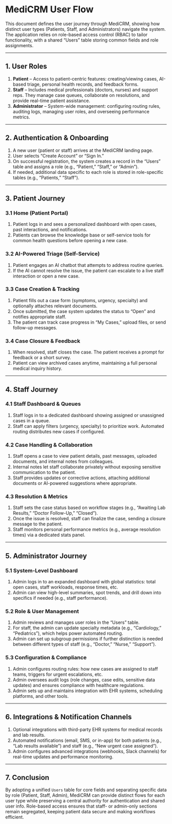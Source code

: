 # MediCRM User Flow

This document defines the user journey through MediCRM, showing how distinct user types (Patients, Staff, and Administrators) navigate the system. The application relies on role-based access control (RBAC) to tailor functionality, with a shared “Users” table storing common fields and role assignments.

---

## 1. User Roles
1. **Patient** – Access to patient-centric features: creating/viewing cases, AI-based triage, personal health records, and feedback forms.  
2. **Staff** – Includes medical professionals (doctors, nurses) and support reps. They manage case queues, collaborate on resolutions, and provide real-time patient assistance.  
3. **Administrator** – System-wide management: configuring routing rules, auditing logs, managing user roles, and overseeing performance metrics.

---

## 2. Authentication & Onboarding
1. A new user (patient or staff) arrives at the MediCRM landing page.  
2. User selects “Create Account” or “Sign In.”  
3. On successful registration, the system creates a record in the “Users” table and assigns a role (e.g., “Patient,” “Staff,” or “Admin”).  
4. If needed, additional data specific to each role is stored in role-specific tables (e.g., “Patients,” “Staff”).

---

## 3. Patient Journey
### 3.1 Home (Patient Portal)
1. Patient logs in and sees a personalized dashboard with open cases, past interactions, and notifications.  
2. Patients can browse the knowledge base or self-service tools for common health questions before opening a new case.

### 3.2 AI-Powered Triage (Self-Service)
1. Patient engages an AI chatbot that attempts to address routine queries.  
2. If the AI cannot resolve the issue, the patient can escalate to a live staff interaction or open a new case.

### 3.3 Case Creation & Tracking
1. Patient fills out a case form (symptoms, urgency, specialty) and optionally attaches relevant documents.  
2. Once submitted, the case system updates the status to “Open” and notifies appropriate staff.  
3. The patient can track case progress in “My Cases,” upload files, or send follow-up messages.

### 3.4 Case Closure & Feedback
1. When resolved, staff closes the case. The patient receives a prompt for feedback or a short survey.  
2. Patient can view archived cases anytime, maintaining a full personal medical inquiry history.

---

## 4. Staff Journey
### 4.1 Staff Dashboard & Queues
1. Staff logs in to a dedicated dashboard showing assigned or unassigned cases in a queue.  
2. Staff can apply filters (urgency, specialty) to prioritize work. Automated routing distributes new cases if configured.

### 4.2 Case Handling & Collaboration
1. Staff opens a case to view patient details, past messages, uploaded documents, and internal notes from colleagues.  
2. Internal notes let staff collaborate privately without exposing sensitive communication to the patient.  
3. Staff provides updates or corrective actions, attaching additional documents or AI-powered suggestions where appropriate.

### 4.3 Resolution & Metrics
1. Staff sets the case status based on workflow stages (e.g., “Awaiting Lab Results,” “Doctor Follow-Up,” “Closed”).  
2. Once the issue is resolved, staff can finalize the case, sending a closure message to the patient.  
3. Staff monitors personal performance metrics (e.g., average resolution times) via a dedicated stats panel.

---

## 5. Administrator Journey
### 5.1 System-Level Dashboard
1. Admin logs in to an expanded dashboard with global statistics: total open cases, staff workloads, response times, etc.  
2. Admin can view high-level summaries, spot trends, and drill down into specifics if needed (e.g., staff performance).

### 5.2 Role & User Management
1. Admin reviews and manages user roles in the “Users” table.  
2. For staff, the admin can update specialty metadata (e.g., “Cardiology,” “Pediatrics”), which helps power automated routing.  
3. Admin can set up subgroup permissions if further distinction is needed between different types of staff (e.g., “Doctor,” “Nurse,” “Support”).

### 5.3 Configuration & Compliance
1. Admin configures routing rules: how new cases are assigned to staff teams, triggers for urgent escalations, etc.  
2. Admin oversees audit logs (role changes, case edits, sensitive data updates) and ensures compliance with healthcare regulations.  
3. Admin sets up and maintains integration with EHR systems, scheduling platforms, and other tools.

---

## 6. Integrations & Notification Channels
1. Optional integrations with third-party EHR systems for medical records and lab results.  
2. Automated notifications (email, SMS, or in-app) for both patients (e.g., “Lab results available”) and staff (e.g., “New urgent case assigned”).  
3. Admin configures advanced integrations (webhooks, Slack channels) for real-time updates and performance monitoring.

---

## 7. Conclusion
By adopting a unified `Users` table for core fields and separating specific data by role (Patient, Staff, Admin), MediCRM can provide distinct flows for each user type while preserving a central authority for authentication and shared user info. Role-based access ensures that staff- or admin-only sections remain segregated, keeping patient data secure and making workflows efficient.